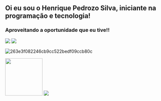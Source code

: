 ## Oi eu sou o Henrique Pedrozo Silva, iniciante na programação e tecnologia!
### Aproveitando a oportunidade que eu tive!!
<div> 
  <a href="https://instagram.com/henrique_Pedrozo120" target="_blank"><img src="https://img.shields.io/badge/-Instagram-%23E4405F?style=for-the-badge&logo=instagram&logoColor=white" target="_blank"></a>
  <a href = ""><img src="https://img.shields.io/badge/-Gmail-%23333?style=for-the-badge&logo=gmail&logoColor=white" target="_blank"></a>
 
</div>


![263e3f082246cb9cc522bedf09ccb80c](https://github.com/henrique-doRaio/henrique-doRaio/assets/168769340/15756681-147e-45bb-91e1-95588603c7bb)

</div>


<img src="https://github-readme-stats.vercel.app/api/top-langs/?username=henrique-doRaio&amp;layout=compact&amp;langs_count=7&amp;theme=dracula" style="max-width: 100%;" height="120em">

<picture>
  <source
    srcset="https://github-readme-stats.vercel.app/api?username=henrique-doRaio&show_icons=true&theme=dark"
    media="(prefers-color-scheme: dark)"
  />
  <source
    srcset="https://github-readme-stats.vercel.app/api?username=henrique-doRaio&show_icons=true"
    media="(prefers-color-scheme: light), (prefers-color-scheme: no-preference)"
  />
  <img src="https://github-readme-stats.vercel.app/api?username=henrique-doRaio&show_icons=true" />
</picture>
